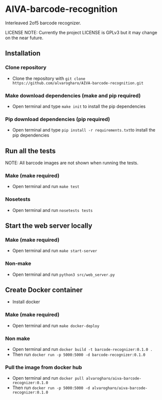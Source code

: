 # AIVA-barcode-recognition
Interleaved 2of5 barcode recognizer.

LICENSE NOTE: Currently the project LICENSE is GPLv3 but it may change on the near future.

## Installation

### Clone repository

 - Clone the repository with `git clone https://github.com/alvarogharo/AIVA-barcode-recognition.git`

### Make download dependencies (make and pip required)
 - Open terminal and type `make init` to install the pip dependencies

### Pip download dependencies (pip required)
 - Open terminal and type `pip install -r requirements.txt`to install the pip dependencies
 
## Run all the tests

NOTE: All barcode images are not shown when running the tests.

### Make (make required)
 - Open terminal and run `make test` 
 
### Nosetests
 - Open terminal and run `nosetests tests`
 
## Start the web server locally

### Make (make required)
 - Open terminal and run `make start-server` 
 
### Non-make
 - Open terminal and run `python3 src/web_server.py`
 
## Create Docker container
- Install docker

### Make (make required)
- Open terminal and run `make docker-deploy`

### Non make

- Open terminal and run `docker build -t barcode-recognizer:0.1.0 .`
- Then run `docker run -p 5000:5000 -d barcode-recognizer:0.1.0`

### Pull the image from docker hub
- Open terminal and run `docker pull alvarogharo/aiva-barcode-recognizer:0.1.0`
- Then run `docker run -p 5000:5000 -d alvarogharo/aiva-barcode-recognizer:0.1.0`